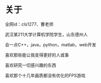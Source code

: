 # 关于

全网id：cls1277、曹老师

武汉某211大学计算机学院学生，山东德州人

会一点C++，java，python，matlab，web开发

喜欢那些能让我变得更好的人或事

喜欢研究一切感兴趣的东西

喜欢那个十几年画质都没有优化的FPS游戏
